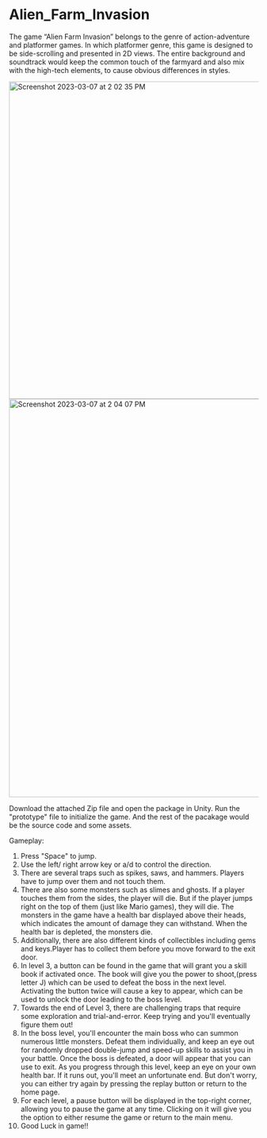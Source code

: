 # Alien_Farm_Invasion

The game “Alien Farm Invasion” belongs to the genre of action-adventure and platformer games. In which platformer genre, this game is designed to be side-scrolling and presented in 2D views. The entire background and soundtrack would keep the common touch of the farmyard and also mix with the high-tech elements, to cause obvious differences in styles.

<img width="640" alt="Screenshot 2023-03-07 at 2 02 35 PM" src="https://user-images.githubusercontent.com/60050513/223524552-338aedb7-f60c-4715-94bc-7c468af86f75.png">

<img width="803" alt="Screenshot 2023-03-07 at 2 04 07 PM" src="https://user-images.githubusercontent.com/60050513/223524969-54d4b49a-c120-4fc2-9f07-8b3c5330c40d.png">


Download the attached Zip file and open the package in Unity.
Run the "prototype" file to initialize the game.
And the rest of the pacakage would be the source code and some assets.


Gameplay:
1. Press "Space" to jump.
2. Use the left/ right arrow key or a/d to control the direction.
3. There are several traps such as spikes, saws, and hammers. Players have to jump over them and not touch them.
4. There are also some monsters such as slimes and ghosts. If a player touches them from the sides, the player will die. But if the player jumps right on the top of them (just like Mario games), they will die. The monsters in the game have a health bar displayed above their heads, which indicates the amount of damage they can withstand. When the health bar is depleted, the monsters die.
5. Additionally, there are also different kinds of collectibles including gems and keys.Player has to collect them before you move forward to the exit door.
6. In level 3, a button can be found in the game that will grant you a skill book if activated once. The book will give you the power to shoot,(press letter J) which can be used to defeat the boss in the next level. Activating the button twice will cause a key to appear, which can be used to unlock the door leading to the boss level.
7. Towards the end of Level 3, there are challenging traps that require some exploration and trial-and-error. Keep trying and you'll eventually figure them out!
8. In the boss level, you'll encounter the main boss who can summon numerous little monsters. Defeat them individually, and keep an eye out for randomly dropped double-jump and speed-up skills to assist you in your battle. Once the boss is defeated, a door will appear that you can use to exit. As you progress through this level, keep an eye on your own health bar. If it runs out, you'll meet an unfortunate end. But don't worry, you can either try again by pressing the replay button or return to the home page.
9. For each level, a pause button will be displayed in the top-right corner, allowing you to pause the game at any time. Clicking on it will give you the option to either resume the game or return to the main menu.
10. Good Luck in game!!
